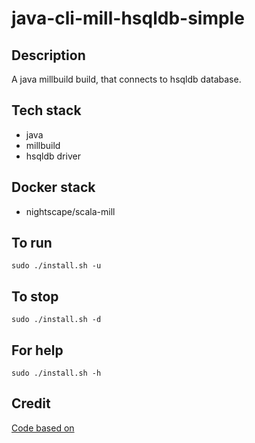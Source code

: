 # java-cli-mill-hsqldb-simple

## Description
A java millbuild build, that connects to hsqldb
database.

## Tech stack
- java
- millbuild
- hsqldb driver

## Docker stack
- nightscape/scala-mill

## To run
`sudo ./install.sh -u`

## To stop
`sudo ./install.sh -d`

## For help
`sudo ./install.sh -h`

## Credit
[Code based on](https://www.tutorialspoint.com/hsqldb/index.htm)
